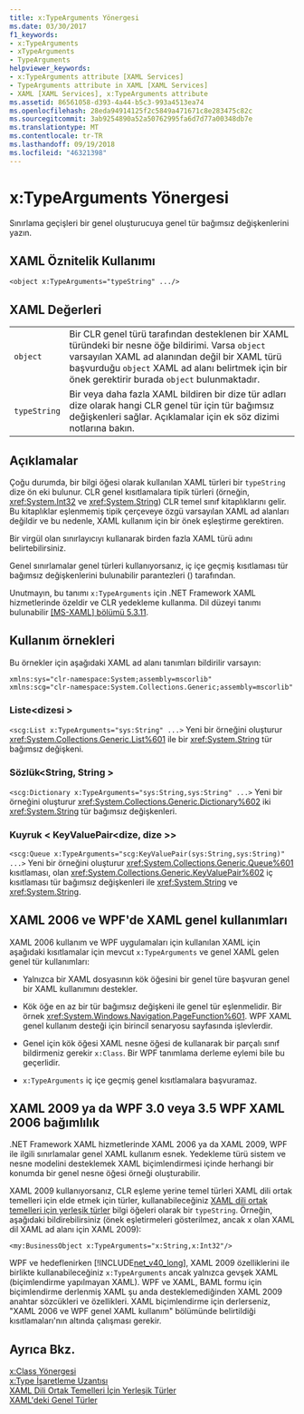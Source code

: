```yaml
---
title: x:TypeArguments Yönergesi
ms.date: 03/30/2017
f1_keywords:
- x:TypeArguments
- xTypeArguments
- TypeArguments
helpviewer_keywords:
- x:TypeArguments attribute [XAML Services]
- TypeArguments attribute in XAML [XAML Services]
- XAML [XAML Services], x:TypeArguments attribute
ms.assetid: 86561058-d393-4a44-b5c3-993a4513ea74
ms.openlocfilehash: 28eda94914125f2c5849a471671c8e283475c82c
ms.sourcegitcommit: 3ab9254890a52a50762995fa6d7d77a00348db7e
ms.translationtype: MT
ms.contentlocale: tr-TR
ms.lasthandoff: 09/19/2018
ms.locfileid: "46321398"
---
```

# <a name="xtypearguments-directive"></a>x:TypeArguments Yönergesi
Sınırlama geçişleri bir genel oluşturucuya genel tür bağımsız değişkenlerini yazın.  
  
## <a name="xaml-attribute-usage"></a>XAML Öznitelik Kullanımı  
  
```xaml  
<object x:TypeArguments="typeString" .../>  
```  
  
## <a name="xaml-values"></a>XAML Değerleri  
  
|||  
|-|-|  
|`object`|Bir CLR genel türü tarafından desteklenen bir XAML türündeki bir nesne öğe bildirimi. Varsa `object` varsayılan XAML ad alanından değil bir XAML türü başvurduğu `object` XAML ad alanı belirtmek için bir önek gerektirir burada `object` bulunmaktadır.|  
|`typeString`|Bir veya daha fazla XAML bildiren bir dize tür adları dize olarak hangi CLR genel tür için tür bağımsız değişkenleri sağlar. Açıklamalar için ek söz dizimi notlarına bakın.|  
  
## <a name="remarks"></a>Açıklamalar  
 Çoğu durumda, bir bilgi öğesi olarak kullanılan XAML türleri bir `typeString` dize ön eki bulunur. CLR genel kısıtlamalara tipik türleri (örneğin, <xref:System.Int32> ve <xref:System.String>) CLR temel sınıf kitaplıklarını gelir. Bu kitaplıklar eşlenmemiş tipik çerçeveye özgü varsayılan XAML ad alanları değildir ve bu nedenle, XAML kullanım için bir önek eşleştirme gerektiren.  
  
 Bir virgül olan sınırlayıcıyı kullanarak birden fazla XAML türü adını belirtebilirsiniz.  
  
 Genel sınırlamalar genel türleri kullanıyorsanız, iç içe geçmiş kısıtlaması tür bağımsız değişkenlerini bulunabilir parantezleri () tarafından.  
  
 Unutmayın, bu tanımı `x:TypeArguments` için .NET Framework XAML hizmetlerinde özeldir ve CLR yedekleme kullanma. Dil düzeyi tanımı bulunabilir [ \[MS-XAML\] bölümü 5.3.11](https://go.microsoft.com/fwlink/?LinkId=114525).  
  
## <a name="usage-examples"></a>Kullanım örnekleri  
 Bu örnekler için aşağıdaki XAML ad alanı tanımları bildirilir varsayın:  
  
```  
xmlns:sys="clr-namespace:System;assembly=mscorlib"  
xmlns:scg="clr-namespace:System.Collections.Generic;assembly=mscorlib"  
```  
  
### <a name="liststring"></a>Liste\<dizesi >  
 `<scg:List x:TypeArguments="sys:String" ...>` Yeni bir örneğini oluşturur <xref:System.Collections.Generic.List%601> ile bir <xref:System.String> tür bağımsız değişkeni.  
  
### <a name="dictionarystringstring"></a>Sözlük\<String, String >  
 `<scg:Dictionary x:TypeArguments="sys:String,sys:String" ...>` Yeni bir örneğini oluşturur <xref:System.Collections.Generic.Dictionary%602> iki <xref:System.String> tür bağımsız değişkenleri.  
  
### <a name="queuekeyvaluepairstringstring"></a>Kuyruk < KeyValuePair\<dize, dize >>  
 `<scg:Queue x:TypeArguments="scg:KeyValuePair(sys:String,sys:String)" ...>` Yeni bir örneğini oluşturur <xref:System.Collections.Generic.Queue%601> kısıtlaması, olan <xref:System.Collections.Generic.KeyValuePair%602> iç kısıtlaması tür bağımsız değişkenleri ile <xref:System.String> ve <xref:System.String>.  
  
## <a name="xaml-2006-and-wpf-generic-xaml-usages"></a>XAML 2006 ve WPF'de XAML genel kullanımları  
 XAML 2006 kullanım ve WPF uygulamaları için kullanılan XAML için aşağıdaki kısıtlamalar için mevcut `x:TypeArguments` ve genel XAML gelen genel tür kullanımları:  
  
-   Yalnızca bir XAML dosyasının kök öğesini bir genel türe başvuran genel bir XAML kullanımını destekler.  
  
-   Kök öğe en az bir tür bağımsız değişkeni ile genel tür eşlenmelidir. Bir örnek <xref:System.Windows.Navigation.PageFunction%601>. WPF XAML genel kullanım desteği için birincil senaryosu sayfasında işlevlerdir.  
  
-   Genel için kök öğesi XAML nesne öğesi de kullanarak bir parçalı sınıf bildirmeniz gerekir `x:Class`. Bir WPF tanımlama derleme eylemi bile bu geçerlidir.  
  
-   `x:TypeArguments` iç içe geçmiş genel kısıtlamalara başvuramaz.  
  
## <a name="xaml-2009-or-xaml-2006-with-no-wpf-30-or-wpf-35-dependency"></a>XAML 2009 ya da WPF 3.0 veya 3.5 WPF XAML 2006 bağımlılık  
 .NET Framework XAML hizmetlerinde XAML 2006 ya da XAML 2009, WPF ile ilgili sınırlamalar genel XAML kullanım esnek. Yedekleme türü sistem ve nesne modelini desteklemek XAML biçimlendirmesi içinde herhangi bir konumda bir genel nesne öğesi örneği oluşturabilir.  
  
 XAML 2009 kullanıyorsanız, CLR eşleme yerine temel türleri XAML dili ortak temelleri için elde etmek için türler, kullanabileceğiniz [XAML dili ortak temelleri için yerleşik türler](../../../docs/framework/xaml-services/built-in-types-for-common-xaml-language-primitives.md) bilgi öğeleri olarak bir `typeString`. Örneğin, aşağıdaki bildirebilirsiniz (önek eşletirmeleri gösterilmez, ancak x olan XAML dil XAML ad alanı için XAML 2009):  
  
```xaml  
<my:BusinessObject x:TypeArguments="x:String,x:Int32"/>  
```  
  
 WPF ve hedeflenirken [!INCLUDE[net_v40_long](../../../includes/net-v40-long-md.md)], XAML 2009 özelliklerini ile birlikte kullanabileceğiniz `x:TypeArguments` ancak yalnızca gevşek XAML (biçimlendirme yapılmayan XAML). WPF ve XAML, BAML formu için biçimlendirme derlenmiş XAML şu anda desteklemediğinden XAML 2009 anahtar sözcükleri ve özellikleri. XAML biçimlendirme için derlerseniz, "XAML 2006 ve WPF genel XAML kullanım" bölümünde belirtildiği kısıtlamaları'nın altında çalışması gerekir.  
  
## <a name="see-also"></a>Ayrıca Bkz.  
 [x:Class Yönergesi](../../../docs/framework/xaml-services/x-class-directive.md)  
 [x:Type İşaretleme Uzantısı](../../../docs/framework/xaml-services/x-type-markup-extension.md)  
 [XAML Dili Ortak Temelleri İçin Yerleşik Türler](../../../docs/framework/xaml-services/built-in-types-for-common-xaml-language-primitives.md)  
 [XAML'deki Genel Türler](../../../docs/framework/xaml-services/generics-in-xaml.md)
